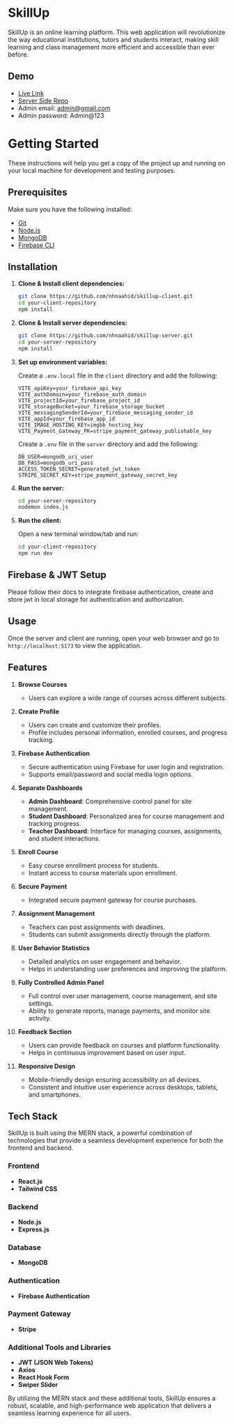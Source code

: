 
# SkillUp

SkillUp is an online learning platform. This web application will revolutionize the way educational institutions, tutors and students interact, making skill learning and class management more efficient and accessible than ever before.
 

## Demo

- [Live Link](https://skillup-57533.web.app/)
- [Server Side Repo](https://github.com/nhnaahid/skillup-server)
- Admin email: admin@gmail.com
- Admin password: Admin@123

# Getting Started

These instructions will help you get a copy of the project up and running on your local machine for development and testing purposes.

## Prerequisites

Make sure you have the following installed:
- [Git](https://git-scm.com/)
- [Node.js](https://nodejs.org/)
- [MongoDB](https://www.mongodb.com/try/download/community)
- [Firebase CLI](https://firebase.google.com/docs/cli)

## Installation

1. **Clone & Install client dependencies:**

    ```bash
    git clone https://github.com/nhnaahid/skillup-client.git
    cd your-client-repository
    npm install
    ```

2. **Clone & Install server dependencies:**

    ```bash
    git clone https://github.com/nhnaahid/skillup-server.git
    cd your-server-repository
    npm install
    ```

4. **Set up environment variables:**

    Create a `.env.local` file in the `client` directory and add the following:

    ```env
    VITE_apiKey=your_firebase_api_key
    VITE_authDomain=your_firebase_auth_domain
    VITE_projectId=your_firebase_project_id
    VITE_storageBucket=your_firebase_storage_bucket
    VITE_messagingSenderId=your_firebase_messaging_sender_id
    VITE_appId=your_firebase_app_id
    VITE_IMAGE_HOSTING_KEY=imgbb_hosting_key
    VITE_Payment_Gateway_PK=stripe_payment_gateway_publishable_key
    ```

    Create a `.env` file in the `server` directory and add the following:

    ```env
    DB_USER=mongodb_uri_user
    DB_PASS=mongodb_uri_pass
    ACCESS_TOKEN_SECRET=generated_jwt_token
    STRIPE_SECRET_KEY=stripe_payment_gateway_secret_key
    ```

5. **Run the server:**

    ```bash
    cd your-server-repository
    nodemon index.js
    ```

6. **Run the client:**

    Open a new terminal window/tab and run:

    ```bash
    cd your-client-repository
    npm run dev
    ```

## Firebase & JWT Setup
Please follow their docs to integrate firebase authentication, create and store jwt in local storage for authentication and authorization.

## Usage

Once the server and client are running, open your web browser and go to `http://localhost:5173` to view the application.




## Features

1. **Browse Courses**
   - Users can explore a wide range of courses across different subjects.

2. **Create Profile**
   - Users can create and customize their profiles.
   - Profile includes personal information, enrolled courses, and progress tracking.

3. **Firebase Authentication**
   - Secure authentication using Firebase for user login and registration.
   - Supports email/password and social media login options.

4. **Separate Dashboards**
   - **Admin Dashboard**: Comprehensive control panel for site management.
   - **Student Dashboard**: Personalized area for course management and tracking progress.
   - **Teacher Dashboard**: Interface for managing courses, assignments, and student interactions.

5. **Enroll Course**
   - Easy course enrollment process for students.
   - Instant access to course materials upon enrollment.

6. **Secure Payment**
   - Integrated secure payment gateway for course purchases.

7. **Assignment Management**
   - Teachers can post assignments with deadlines.
   - Students can submit assignments directly through the platform.

8. **User Behavior Statistics**
   - Detailed analytics on user engagement and behavior.
   - Helps in understanding user preferences and improving the platform.

9. **Fully Controlled Admin Panel**
   - Full control over user management, course management, and site settings.
   - Ability to generate reports, manage payments, and monitor site activity.

10. **Feedback Section**
    - Users can provide feedback on courses and platform functionality.
    - Helps in continuous improvement based on user input.

11. **Responsive Design**
    - Mobile-friendly design ensuring accessibility on all devices.
    - Consistent and intuitive user experience across desktops, tablets, and smartphones.



## Tech Stack

SkillUp is built using the MERN stack, a powerful combination of technologies that provide a seamless development experience for both the frontend and backend.

### Frontend

- **React.js**
- **Tailwind CSS**

### Backend

- **Node.js**
- **Express.js**

### Database

- **MongoDB**

### Authentication

- **Firebase Authentication**

### Payment Gateway

- **Stripe**

### Additional Tools and Libraries

- **JWT (JSON Web Tokens)**
- **Axios**
- **React Hook Form**
- **Swiper Slider**

By utilizing the MERN stack and these additional tools, SkillUp ensures a robust, scalable, and high-performance web application that delivers a seamless learning experience for all users.


